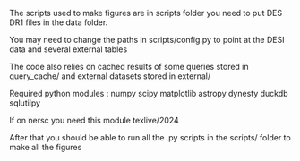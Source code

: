 The scripts used to make figures are in scripts folder
you need to put DES DR1 files in the data folder.

You may need to change the paths in scripts/config.py to point at
the DESI data and several external tables

The code also relies on cached results of some queries stored in
query_cache/
and external datasets stored in
external/


Required python modules :
 numpy scipy
 matplotlib
 astropy 
 dynesty
 duckdb
 sqlutilpy

If on nersc you need this module
texlive/2024


After that you should be able to run all the .py
scripts in the scripts/ folder to make all the figures
